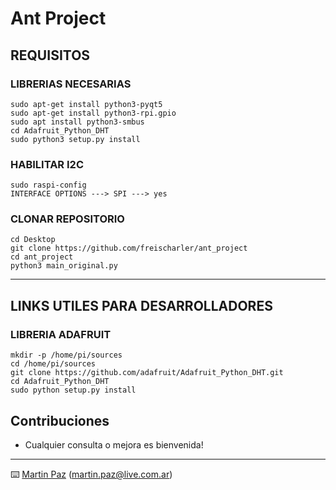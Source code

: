 # Ant Project

## REQUISITOS
### LIBRERIAS NECESARIAS
```
sudo apt-get install python3-pyqt5
sudo apt-get install python3-rpi.gpio
sudo apt install python3-smbus
cd Adafruit_Python_DHT  
sudo python3 setup.py install 
```

### HABILITAR I2C
```
sudo raspi-config 
INTERFACE OPTIONS ---> SPI ---> yes
```

### CLONAR REPOSITORIO
```
cd Desktop
git clone https://github.com/freischarler/ant_project
cd ant_project 
python3 main_original.py
```

----------------------------------------------

## LINKS UTILES PARA DESARROLLADORES
### LIBRERIA ADAFRUIT
```
mkdir -p /home/pi/sources  
cd /home/pi/sources  
git clone https://github.com/adafruit/Adafruit_Python_DHT.git  
cd Adafruit_Python_DHT  
sudo python setup.py install 
```

## Contribuciones 

* Cualquier consulta o mejora es bienvenida!

---
⌨️ [Martin Paz](https://github.com/freischarler) (martin.paz@live.com.ar) 
